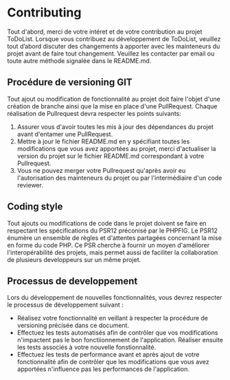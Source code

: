 # Contributing

Tout d'abord, merci de votre intéret et de votre contribution au projet ToDoList. Lorsque vous contribuez au 
développement de ToDoList, veuillez tout d’abord discuter des changements à apporter avec les mainteneurs du 
projet avant de faire tout changement. Veuillez les contacter par email ou toute autre méthode signalée dans le 
README.md.

## Procédure de versioning GIT

Tout ajout ou modification de fonctionnalité au projet doit faire l'objet d'une création de branche ainsi que la mise 
en place d'une PullRequest. Chaque réalisation de Pullrequest devra respecter les points suivants: 

1. Assurer vous d'avoir toutes les mis à jour des dépendances du projet avant d'entamer une PullRequest.
2. Mettre à jour le fichier README.md en y spécifiant toutes les modifications que vous avez apportées au projet, 
   merci d'actualiser la version du projet sur le fichier README.md correspondant à votre Pullrequest.
3. Vous ne pouvez merger votre Pullrequest qu'après avoir eu l'autorisation des mainteneurs du projet ou par 
   l'intermédiaire d'un code reviewer.
   
## Coding style

Tout ajouts ou modifications de code dans le projet doivent se faire en respectant les spécifications du PSR12 préconisé
par le PHPFIG. Le PSR12 énumère un ensemble de règles et d'attentes partagées concernant la mise en forme du code PHP. 
Ce PSR cherche à fournir un moyen d'améliorer l'interopérabilité des projets, mais permet aussi de faciliter la 
collaboration de plusieurs developpeurs sur un même projet.

## Processus de developpement

Lors du développement de nouvelles fonctionnalités, vous devrez respecter le processus de développement suivant :

- Réalisez votre fonctionnalité en veillant à respecter la procédure de versioning précisée dans ce document.
- Effectuez les tests automatisés afin de contrôler que vos modifications n'impactent pas le bon fonctiionnement de
l'application. Réaliser ensuite les tests associés à votre nouvelle fonstionnalité.
- Effectuez les tests de performance avant et après ajout de votre fonctionnalité afin de contrôler que les 
modifications que vous avez apportées n'influence pas les performances de l'application.

